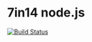 # 7in14 node.js

[![Build Status](https://travis-ci.org/7in14/pc-nodejs.svg?branch=master)](https://travis-ci.org/7in14/pc-nodejs)
